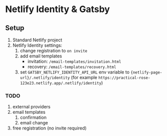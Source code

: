 # Netlify Identity & Gatsby

## Setup
1. Standard Netlify project
2. Netlify Identity settings:
    1. change registration to `on invite`
    2. add email templates
        - invitation: `/email-templates/invitation.html`
        - recovery: `/email-templates/recovery.html`
    3. set `GATSBY_NETLIFY_IDENTITY_API_URL` env variable to `{netlify-page-url}/.netlify/identity` (for example `https://practical-rose-123e23.netlify.app/.netlify/identity`)

### TODO
1. external providers
2. email templates
    1. confirmation
    2. email change
3. free registration (no invite required)
